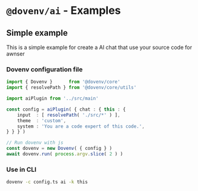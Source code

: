 # `@dovenv/ai` - Examples

## Simple example

This is a simple example for create a AI chat that use your source code for awnser

### Dovenv configuration file

```ts
import { Dovenv }      from '@dovenv/core'
import { resolvePath } from '@dovenv/core/utils'

import aiPlugin from '../src/main'

const config = aiPlugin( { chat : { this : {
	input  : [ resolvePath( './src/*' ) ],
	theme  : 'custom',
	system : 'You are a code expert of this code.',
} } } )

// Run dovenv with js
const dovenv = new Dovenv( { config } )
await dovenv.run( process.argv.slice( 2 ) )

```

### Use in CLI

```bash
dovenv -c config.ts ai -k this
```



